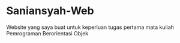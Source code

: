 # Saniansyah-Web
Website yang saya buat untuk keperluan tugas pertama mata kuliah Pemrograman Berorientasi Objek
